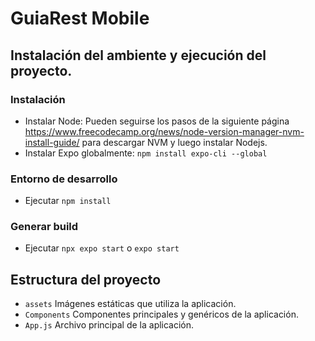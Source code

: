 # GuiaRest Mobile
## Instalación del ambiente y ejecución del proyecto.

### Instalación

- Instalar Node: Pueden seguirse los pasos de la siguiente página https://www.freecodecamp.org/news/node-version-manager-nvm-install-guide/ para descargar NVM y luego instalar Nodejs.
- Instalar Expo globalmente: `npm install expo-cli --global`

### Entorno de desarrollo

- Ejecutar `npm install`

### Generar build

- Ejecutar `npx expo start` o `expo start`

## Estructura del proyecto

- `assets` Imágenes estáticas que utiliza la aplicación.
- `Components` Componentes principales y genéricos de la aplicación.
- `App.js` Archivo principal de la aplicación.
